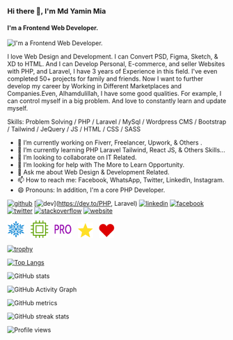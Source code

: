 ### Hi there 👋, I'm Md Yamin Mia
#### I'm a Frontend Web Developer.
![I'm a Frontend Web Developer.](https://scontent.fdac138-1.fna.fbcdn.net/v/t39.30808-6/298612775_1032178847559134_5649362215551018172_n.jpg?stp=dst-jpg_p960x960&_nc_cat=111&ccb=1-7&_nc_sid=e3f864&_nc_ohc=NPU54zYpd3cAX-Xcasg&_nc_oc=AQmkFIseZlkfhBWYlpDPYWmF-HX61mgxoJpmPEhNrQ_v5x2q5OcmKrMa_iuFSPAOXOo&_nc_ht=scontent.fdac138-1.fna&oh=00_AT_6FmWdDMPdiQVCjuhVh4TX2nlQ7jNqR5mxsynOznh8sA&oe=63386489)

I love Web Design and Development. I can Convert PSD, Figma, Sketch, & XD to HTML. And I can Develop Personal, E-commerce, and seller Websites with PHP, and Laravel, I have 3 years of Experience in this field. I've even completed 50+ projects for family and friends. Now I want to further develop my career by Working in Different Marketplaces and Companies.Even, Alhamdulillah, I have some good qualities. For example, I can control myself in a big problem. And love to constantly learn and update myself.

Skills: Problem Solving / PHP / Laravel / MySql / Wordpress CMS / Bootstrap / Tailwind / JeQuery / JS / HTML / CSS / SASS

- 🔭 I’m currently working on Fiverr, Freelancer, Upwork, & Others . 
- 🌱 I’m currently learning PHP Laravel Tailwind, React JS, & Others Skills... 
- 👯 I’m looking to collaborate on IT Related. 
- 🤔 I’m looking for help with The More to Learn Opportunity.   
- 💬 Ask me about Web Design & Development Related. 
- 📫 How to reach me: Facebook, WhatsApp, Twitter, LinkedIn, Instagram.  
- 😄 Pronouns: In addition, I'm a core PHP Developer. 


[<img src='https://cdn.jsdelivr.net/npm/simple-icons@3.0.1/icons/github.svg' alt='github' height='40'>](https://github.com/activeyamin)  [<img src='https://cdn.jsdelivr.net/npm/simple-icons@3.0.1/icons/dev-dot-to.svg' alt='dev' height='40'>](https://dev.to/PHP, Laravel)  [<img src='https://cdn.jsdelivr.net/npm/simple-icons@3.0.1/icons/linkedin.svg' alt='linkedin' height='40'>](https://www.linkedin.com/in/https://www.linkedin.com/in/md-yamin-mia-98a294214//)  [<img src='https://cdn.jsdelivr.net/npm/simple-icons@3.0.1/icons/facebook.svg' alt='facebook' height='40'>](https://www.facebook.com/https://www.facebook.com/fullstackdeveloperyamin)  [<img src='https://cdn.jsdelivr.net/npm/simple-icons@3.0.1/icons/twitter.svg' alt='twitter' height='40'>](https://twitter.com/https://twitter.com/FDYaminMia)  [<img src='https://cdn.jsdelivr.net/npm/simple-icons@3.0.1/icons/stackoverflow.svg' alt='stackoverflow' height='40'>](https://stackoverflow.com/users/https://stackoverflow.com/users/edit/19706354)  [<img src='https://cdn.jsdelivr.net/npm/simple-icons@3.0.1/icons/icloud.svg' alt='website' height='40'>](https://activeyamin.github.io/Hookha/)  

<a href='https://archiveprogram.github.com/'><img src='https://raw.githubusercontent.com/acervenky/animated-github-badges/master/assets/acbadge.gif' width='40' height='40'></a> <a href='https://docs.github.com/en/developers'><img src='https://raw.githubusercontent.com/acervenky/animated-github-badges/master/assets/devbadge.gif' width='40' height='40'></a> <a href='https://github.com/pricing'><img src='https://raw.githubusercontent.com/acervenky/animated-github-badges/master/assets/pro.gif' width='40' height='40'></a> <a href='https://stars.github.com/'><img src='https://raw.githubusercontent.com/acervenky/animated-github-badges/master/assets/starbadge.gif' width='35' height='35'></a> <a href='https://docs.github.com/en/github/supporting-the-open-source-community-with-github-sponsors'><img src='https://raw.githubusercontent.com/acervenky/animated-github-badges/master/assets/sponsorbadge.gif' width='35' height='35'></a> 

[![trophy](https://github-profile-trophy.vercel.app/?username=activeyamin)](https://github.com/ryo-ma/github-profile-trophy)

[![Top Langs](https://github-readme-stats.vercel.app/api/top-langs/?username=activeyamin)](https://github.com/anuraghazra/github-readme-stats)

![GitHub stats](https://github-readme-stats.vercel.app/api?username=activeyamin&show_icons=true&count_private=true)  

![GitHub Activity Graph](https://activity-graph.herokuapp.com/graph?username=activeyamin)  

![GitHub metrics](https://metrics.lecoq.io/activeyamin)  

![GitHub streak stats](https://github-readme-streak-stats.herokuapp.com/?user=activeyamin)  

![Profile views](https://gpvc.arturio.dev/activeyamin)  
